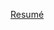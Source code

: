
[Resumé](https://www.sobodacha.space/Resume.html)

<!---
e-sob/e-sob is a ✨ special ✨ repository because its `README.md` (this file) appears on your GitHub profile.
You can click the Preview link to take a look at your changes.
--->
